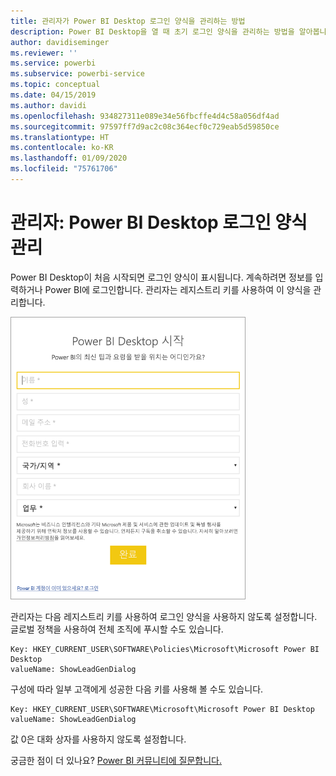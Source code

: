 ```yaml
---
title: 관리자가 Power BI Desktop 로그인 양식을 관리하는 방법
description: Power BI Desktop을 열 때 초기 로그인 양식을 관리하는 방법을 알아봅니다.
author: davidiseminger
ms.reviewer: ''
ms.service: powerbi
ms.subservice: powerbi-service
ms.topic: conceptual
ms.date: 04/15/2019
ms.author: davidi
ms.openlocfilehash: 934827311e089e34e56fbcffe4d4c58a056df4ad
ms.sourcegitcommit: 97597ff7d9ac2c08c364ecf0c729eab5d59850ce
ms.translationtype: HT
ms.contentlocale: ko-KR
ms.lasthandoff: 01/09/2020
ms.locfileid: "75761706"
---
```

# <a name="administrators-manage-the-power-bi-desktop-sign-in-form"></a>관리자: Power BI Desktop 로그인 양식 관리
Power BI Desktop이 처음 시작되면 로그인 양식이 표시됩니다. 계속하려면 정보를 입력하거나 Power BI에 로그인합니다. 관리자는 레지스트리 키를 사용하여 이 양식을 관리합니다. 

![Power BI Desktop의 초기 로그인 양식](media/desktop-admin-sign-in-form/sign-in-form.png)

관리자는 다음 레지스트리 키를 사용하여 로그인 양식을 사용하지 않도록 설정합니다. 글로벌 정책을 사용하여 전체 조직에 푸시할 수도 있습니다.

```
Key: HKEY_CURRENT_USER\SOFTWARE\Policies\Microsoft\Microsoft Power BI Desktop
valueName: ShowLeadGenDialog
```
구성에 따라 일부 고객에게 성공한 다음 키를 사용해 볼 수도 있습니다.

```
Key: HKEY_CURRENT_USER\SOFTWARE\Microsoft\Microsoft Power BI Desktop
valueName: ShowLeadGenDialog
```

값 0은 대화 상자를 사용하지 않도록 설정합니다.




궁금한 점이 더 있나요? [Power BI 커뮤니티에 질문합니다.](https://community.powerbi.com/)

